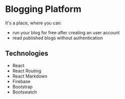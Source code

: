# Blogging Platform

It's a place, where you can:

- run your blog for free after creating an user account
- read published blogs without authentication

## Technologies

- React
- React Routing
- React Markdown
- Firebase
- Bootstrap
- Bootswatch
